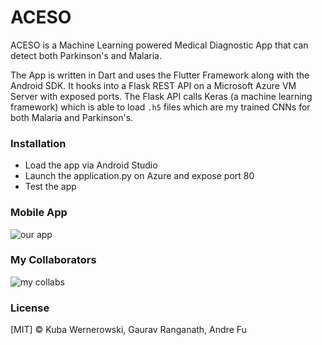 # ACESO

ACESO is a Machine Learning powered Medical Diagnostic App that can detect both Parkinson's and Malaria. 

The App is written in Dart and uses the Flutter Framework along with the Android SDK. It hooks into a Flask REST API on a Microsoft Azure VM Server with exposed ports. The Flask API calls Keras (a machine learning framework) which is able to load `.h5` files which are my trained CNNs for both Malaria and Parkinson's. 

### Installation

- Load the app via Android Studio
- Launch the application.py on Azure and expose port 80
- Test the app

### Mobile App

![our app](https://imgur.com/zZQnbZK)

### My Collaborators

![my collabs](https://imgur.com/OmIQWCC)

### License

[MIT] © Kuba Wernerowski, Gaurav Ranganath, Andre Fu